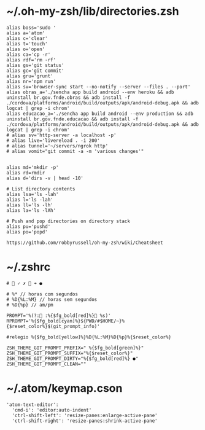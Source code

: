 # ~/.oh-my-zsh/lib/directories.zsh
    alias boss='sudo '
    alias a='atom'
    alias c='clear'
    alias t='touch'
    alias o='open'
    alias ca='cp -r'
    alias rdf='rm -rf'
    alias gs='git status'
    alias gc='git commit'
    alias gru='grunt'
    alias nr='npm run'
    alias sv='browser-sync start --no-notify --server --files . --port'
    alias obras_a='./sencha app build android --env heroku && adb uninstall br.gov.fnde.obras && adb install -f ./cordova/platforms/android/build/outputs/apk/android-debug.apk && adb logcat | grep -i chrom'
    alias educacao_a='./sencha app build android --env production && adb uninstall br.gov.fnde.educacao && adb install -f ./cordova/platforms/android/build/outputs/apk/android-debug.apk && adb logcat | grep -i chrom'
    # alias sv='http-server -a localhost -p'
    # alias live='livereload . -i 200'
    # alias tunnel='~/servers/ngrok http'
    # alias vomit="git commit -a -m 'various changes'"
    
    
    alias md='mkdir -p'
    alias rd=rmdir
    alias d='dirs -v | head -10'
    
    # List directory contents
    alias lsa='ls -lah'
    alias l='ls -lah'
    alias ll='ls -lh'
    alias la='ls -lAh'
    
    # Push and pop directories on directory stack
    alias pu='pushd'
    alias po='popd'

    https://github.com/robbyrussell/oh-my-zsh/wiki/Cheatsheet


# ~/.zshrc
    # ⭠ ✓ ✗  ➜ ●

    # %* // horas com segundos
    # %D{%L:%M} // horas sem segundos
    # %D{%p} // am/pm

    PROMPT='%(?: :%{$fg_bold[red]%} %s)'
    RPROMPT='%{$fg_bold[cyan]%}${PWD/#$HOME/~}%{$reset_color%}$(git_prompt_info)'

    #relegio %{$fg_bold[yellow]%}%D{%L:%M}%D{%p}%{$reset_color%}

    ZSH_THEME_GIT_PROMPT_PREFIX=" %{$fg_bold[green]%}"
    ZSH_THEME_GIT_PROMPT_SUFFIX="%{$reset_color%}"
    ZSH_THEME_GIT_PROMPT_DIRTY="%{$fg_bold[red]%} ●"
    ZSH_THEME_GIT_PROMPT_CLEAN=""

# ~/.atom/keymap.cson

    'atom-text-editor':
      'cmd-i': 'editor:auto-indent'
      'ctrl-shift-left': 'resize-panes:enlarge-active-pane'
      'ctrl-shift-right': 'resize-panes:shrink-active-pane'
